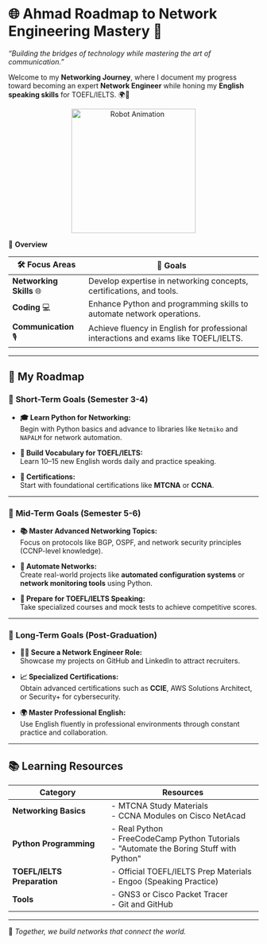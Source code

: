 # 🌐 **Ahmad Roadmap to Network Engineering Mastery** 🚀

*“Building the bridges of technology while mastering the art of communication.”*  

Welcome to my **Networking Journey**, where I document my progress toward becoming an expert **Network Engineer** while honing my **English speaking skills** for TOEFL/IELTS. 🌍📶  

<p align="center">
<img src="https://i.giphy.com/media/v1.Y2lkPTc5MGI3NjExNnVrMXVlZGJvcjhmZWk4dDAyZ2xicTNnY3FzczZnbXp2dTllbjloayZlcD12MV9pbnRlcm5hbF9naWZfYnlfaWQmY3Q9Zw/f03np8FngnDDweFsCR/giphy.gif" alt="Robot Animation" width="250" />
<p
---

## 🧭 **Overview**  

| 🛠️ **Focus Areas** | 🌟 **Goals**                                                                                          |
|---------------------|-----------------------------------------------------------------------------------------------------|
| **Networking Skills** 🌐 | Develop expertise in networking concepts, certifications, and tools.                              |
| **Coding** 💻         | Enhance Python and programming skills to automate network operations.                              |
| **Communication** 🎙️ | Achieve fluency in English for professional interactions and exams like TOEFL/IELTS.                |

---

## 🎯 **My Roadmap**  

### 📌 **Short-Term Goals (Semester 3-4)**  
- **🎓 Learn Python for Networking:**  
  Begin with Python basics and advance to libraries like `Netmiko` and `NAPALM` for network automation.  

- **📘 Build Vocabulary for TOEFL/IELTS:**  
  Learn 10–15 new English words daily and practice speaking.  

- **📜 Certifications:**  
  Start with foundational certifications like **MTCNA** or **CCNA**.
  
---

### 📌 **Mid-Term Goals (Semester 5-6)**  
- **📚 Master Advanced Networking Topics:**  
  Focus on protocols like BGP, OSPF, and network security principles (CCNP-level knowledge).  

- **🤖 Automate Networks:**  
  Create real-world projects like **automated configuration systems** or **network monitoring tools** using Python.  

- **🎤 Prepare for TOEFL/IELTS Speaking:**  
  Take specialized courses and mock tests to achieve competitive scores.  

---

### 📌 **Long-Term Goals (Post-Graduation)**  
- **👨‍💻 Secure a Network Engineer Role:**  
  Showcase my projects on GitHub and LinkedIn to attract recruiters.  

- **📈 Specialized Certifications:**  
  Obtain advanced certifications such as **CCIE**, AWS Solutions Architect, or Security+ for cybersecurity.  

- **🌍 Master Professional English:**  
  Use English fluently in professional environments through constant practice and collaboration.

---

## 📚 **Learning Resources**

| **Category**              | **Resources**                                                                                   |
|---------------------------|-------------------------------------------------------------------------------------------------|
| **Networking Basics**     | - MTCNA Study Materials <br> - CCNA Modules on Cisco NetAcad                                    |
| **Python Programming**    | - Real Python <br> - FreeCodeCamp Python Tutorials <br> - "Automate the Boring Stuff with Python" |
| **TOEFL/IELTS Preparation** | - Official TOEFL/IELTS Prep Materials <br> - Engoo (Speaking Practice)                        |
| **Tools**                 | - GNS3 or Cisco Packet Tracer <br> - Git and GitHub                                             |
---
  🚀 *Together, we build networks that connect the world.*  

